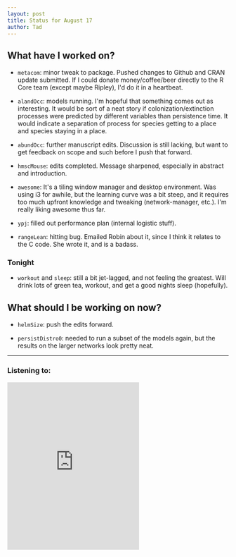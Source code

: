 ```yaml
---
layout: post 
title: Status for August 17 
author: Tad
---
```


## What have I worked on?

* `metacom`: minor tweak to package. Pushed changes to Github and CRAN update submitted. If I could donate money/coffee/beer directly to the R Core team (except maybe Ripley), I'd do it in a heartbeat.

* `alandOcc`: models running. I'm hopeful that something comes out as interesting. It would be sort of a neat story if colonization/extinction processes were predicted by different variables than persistence time. It would indicate a separation of process for species getting to a place and species staying in a place. 

* `abundOcc`: further manuscript edits. Discussion is still lacking, but want to get feedback on scope and such before I push that forward. 

* `hmscMouse`: edits completed. Message sharpened, especially in abstract and introduction. 

* `awesome`:  It's a tiling window manager and desktop environment. Was using i3 for awhile, but the learning curve was a bit steep, and it requires too much upfront knowledge and tweaking (network-manager, etc.). I'm really liking awesome thus far.

* `ypj`: filled out performance plan (internal logistic stuff). 

* `rangeLean`: hitting bug. Emailed Robin about it, since I think it relates to the C code. She wrote it, and is a badass.



### Tonight

* `workout` and `sleep`: still a bit jet-lagged, and not feeling the greatest. Will drink lots of green tea, workout, and get a good nights sleep (hopefully). 




## What should I be working on now?

* `helmSize`: push the edits forward.

* `persistDistro0`: needed to run a subset of the models again, but the results on the larger networks look pretty neat. 





--- 

### Listening to:

<iframe src='https://embed.spotify.com/?uri=spotify%3Atrack%3A3dYEb5cwcst4UmyhxBlTvQ' width='300' height='380' frameborder='0' allowtransparency='true'></iframe>

<i class='fa fa-code' style='color:pink'></i>
